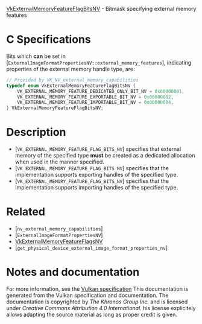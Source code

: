 [VkExternalMemoryFeatureFlagBitsNV](https://www.khronos.org/registry/vulkan/specs/1.3-extensions/man/html/VkExternalMemoryFeatureFlagBitsNV.html) - Bitmask specifying external memory features

# C Specifications
Bits which  **can**  be set in
[`ExternalImageFormatPropertiesNV::external_memory_features`],
indicating properties of the external memory handle type, are:
```c
// Provided by VK_NV_external_memory_capabilities
typedef enum VkExternalMemoryFeatureFlagBitsNV {
    VK_EXTERNAL_MEMORY_FEATURE_DEDICATED_ONLY_BIT_NV = 0x00000001,
    VK_EXTERNAL_MEMORY_FEATURE_EXPORTABLE_BIT_NV = 0x00000002,
    VK_EXTERNAL_MEMORY_FEATURE_IMPORTABLE_BIT_NV = 0x00000004,
} VkExternalMemoryFeatureFlagBitsNV;
```

# Description
- [`VK_EXTERNAL_MEMORY_FEATURE_FLAG_BITS_NV`] specifies that external memory of the specified type  **must**  be created as a dedicated allocation when used in the manner specified.
- [`VK_EXTERNAL_MEMORY_FEATURE_FLAG_BITS_NV`] specifies that the implementation supports exporting handles of the specified type.
- [`VK_EXTERNAL_MEMORY_FEATURE_FLAG_BITS_NV`] specifies that the implementation supports importing handles of the specified type.

# Related
- [`nv_external_memory_capabilities`]
- [`ExternalImageFormatPropertiesNV`]
- [VkExternalMemoryFeatureFlagsNV]()
- [`get_physical_device_external_image_format_properties_nv`]

# Notes and documentation
For more information, see the [Vulkan specification](https://www.khronos.org/registry/vulkan/specs/1.3-extensions/html/vkspec.html)
This documentation is generated from the Vulkan specification and documentation.
The documentation is copyrighted by *The Khronos Group Inc.* and is licensed under *Creative Commons Attribution 4.0 International*.
his license explicitely allows adapting the source material as long as proper credit is given.
        